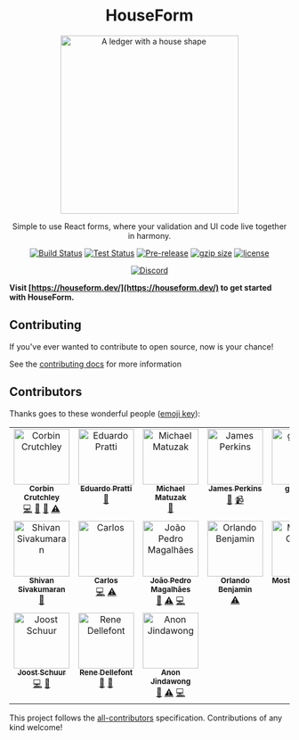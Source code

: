 <div align="center">
<h1>HouseForm</h1>

<img
height="320"
width="320"
alt="A ledger with a house shape"
src="./docs/public/logo.svg"
/>

<p>Simple to use React forms, where your validation and UI code live together in harmony.</p>

</div>


<div align="center">

[![Build Status](https://img.shields.io/github/actions/workflow/status/houseform/houseform/build.yml?branch=main)](https://github.com/crutchcorn/cli-testing-library/actions/workflows/validate.yml?query=branch%3Amain)
[![Test Status](https://img.shields.io/github/actions/workflow/status/houseform/houseform/test.yml?branch=main&label=tests)](https://github.com/crutchcorn/cli-testing-library/actions/workflows/validate.yml?query=branch%3Amain)
[![Pre-release](https://img.shields.io/npm/v/houseform.svg)](https://npm.im/houseform)
[![gzip size](https://img.badgesize.io/https://unpkg.com/houseform@latest/dist/houseform.umd.cjs?compression=gzip)](https://unpkg.com/browse/houseform@latest/dist/houseform.umd.cjs)
[![license](https://badgen.now.sh/badge/license/MIT)](./LICENSE.md)

[![Discord](https://img.shields.io/discord/1087742343832154152?color=7389D8&label&logo=discord&logoColor=ffffff)](https://discord.com/invite/n9pGcTh3Sx)

</div>

**Visit [https://houseform.dev/](https://houseform.dev/) to get started with HouseForm.**

## Contributing

If you've ever wanted to contribute to open source, now is your chance!

See the [contributing docs](./CONTRIBUTING.md) for more information

## Contributors

Thanks goes to these wonderful people
([emoji key](https://allcontributors.org/docs/en/emoji-key)):

<!-- ALL-CONTRIBUTORS-LIST:START - Do not remove or modify this section -->
<!-- prettier-ignore-start -->
<!-- markdownlint-disable -->
<table>
  <tbody>
    <tr>
      <td align="center" valign="top" width="14.28%"><a href="https://crutchcorn.dev/"><img src="https://avatars.githubusercontent.com/u/9100169?v=4?s=100" width="100px;" alt="Corbin Crutchley"/><br /><sub><b>Corbin Crutchley</b></sub></a><br /><a href="https://github.com/houseform/houseform/commits?author=crutchcorn" title="Code">💻</a> <a href="https://github.com/houseform/houseform/commits?author=crutchcorn" title="Documentation">📖</a> <a href="#maintenance-crutchcorn" title="Maintenance">🚧</a> <a href="https://github.com/houseform/houseform/commits?author=crutchcorn" title="Tests">⚠️</a></td>
      <td align="center" valign="top" width="14.28%"><a href="http://pratti.design/"><img src="https://avatars.githubusercontent.com/u/17130024?v=4?s=100" width="100px;" alt="Eduardo Pratti"/><br /><sub><b>Eduardo Pratti</b></sub></a><br /><a href="#design-PrattiDev" title="Design">🎨</a></td>
      <td align="center" valign="top" width="14.28%"><a href="https://github.com/emkay"><img src="https://avatars.githubusercontent.com/u/1327?v=4?s=100" width="100px;" alt="Michael Matuzak"/><br /><sub><b>Michael Matuzak</b></sub></a><br /><a href="https://github.com/houseform/houseform/commits?author=emkay" title="Documentation">📖</a></td>
      <td align="center" valign="top" width="14.28%"><a href="https://jamesperkins.dev/"><img src="https://avatars.githubusercontent.com/u/45409975?v=4?s=100" width="100px;" alt="James Perkins"/><br /><sub><b>James Perkins</b></sub></a><br /><a href="https://github.com/houseform/houseform/commits?author=perkinsjr" title="Documentation">📖</a> <a href="#video-perkinsjr" title="Videos">📹</a></td>
      <td align="center" valign="top" width="14.28%"><a href="https://github.com/gitname"><img src="https://avatars.githubusercontent.com/u/7143133?v=4?s=100" width="100px;" alt="gitname"/><br /><sub><b>gitname</b></sub></a><br /><a href="https://github.com/houseform/houseform/commits?author=gitname" title="Documentation">📖</a></td>
      <td align="center" valign="top" width="14.28%"><a href="https://chasingtherain.vercel.app/"><img src="https://avatars.githubusercontent.com/u/48197694?v=4?s=100" width="100px;" alt="ChasingRain"/><br /><sub><b>ChasingRain</b></sub></a><br /><a href="https://github.com/houseform/houseform/commits?author=chasingtherain" title="Code">💻</a> <a href="https://github.com/houseform/houseform/commits?author=chasingtherain" title="Documentation">📖</a> <a href="https://github.com/houseform/houseform/commits?author=chasingtherain" title="Tests">⚠️</a></td>
      <td align="center" valign="top" width="14.28%"><a href="https://github.com/nordowl"><img src="https://avatars.githubusercontent.com/u/71926058?v=4?s=100" width="100px;" alt="Jonas D."/><br /><sub><b>Jonas D.</b></sub></a><br /><a href="https://github.com/houseform/houseform/commits?author=nordowl" title="Documentation">📖</a></td>
    </tr>
    <tr>
      <td align="center" valign="top" width="14.28%"><a href="http://shivan.xyz"><img src="https://avatars.githubusercontent.com/u/51132467?v=4?s=100" width="100px;" alt="Shivan Sivakumaran"/><br /><sub><b>Shivan Sivakumaran</b></sub></a><br /><a href="https://github.com/houseform/houseform/commits?author=shivan-s" title="Documentation">📖</a></td>
      <td align="center" valign="top" width="14.28%"><a href="http://charlesfig.github.io"><img src="https://avatars.githubusercontent.com/u/39968271?v=4?s=100" width="100px;" alt="Carlos"/><br /><sub><b>Carlos</b></sub></a><br /><a href="https://github.com/houseform/houseform/commits?author=charlesfig" title="Code">💻</a> <a href="https://github.com/houseform/houseform/commits?author=charlesfig" title="Tests">⚠️</a></td>
      <td align="center" valign="top" width="14.28%"><a href="https://jpedromagalhaes.vercel.app/"><img src="https://avatars.githubusercontent.com/u/48808846?v=4?s=100" width="100px;" alt="João Pedro Magalhães"/><br /><sub><b>João Pedro Magalhães</b></sub></a><br /><a href="https://github.com/houseform/houseform/commits?author=joaom00" title="Documentation">📖</a> <a href="https://github.com/houseform/houseform/commits?author=joaom00" title="Tests">⚠️</a> <a href="https://github.com/houseform/houseform/commits?author=joaom00" title="Code">💻</a></td>
      <td align="center" valign="top" width="14.28%"><a href="https://bejo.dev/"><img src="https://avatars.githubusercontent.com/u/3190666?v=4?s=100" width="100px;" alt="Orlando Benjamin"/><br /><sub><b>Orlando Benjamin</b></sub></a><br /><a href="https://github.com/houseform/houseform/commits?author=caxco93" title="Tests">⚠️</a></td>
      <td align="center" valign="top" width="14.28%"><a href="https://github.com/mostafaegouda"><img src="https://avatars.githubusercontent.com/u/100293809?v=4?s=100" width="100px;" alt="Mostafa Gouda"/><br /><sub><b>Mostafa Gouda</b></sub></a><br /><a href="https://github.com/houseform/houseform/commits?author=mostafaegouda" title="Documentation">📖</a></td>
      <td align="center" valign="top" width="14.28%"><a href="http://eriksimon.dev"><img src="https://avatars.githubusercontent.com/u/10850738?v=4?s=100" width="100px;" alt="Erik Simon"/><br /><sub><b>Erik Simon</b></sub></a><br /><a href="https://github.com/houseform/houseform/commits?author=ShooTeX" title="Code">💻</a> <a href="https://github.com/houseform/houseform/commits?author=ShooTeX" title="Tests">⚠️</a> <a href="https://github.com/houseform/houseform/commits?author=ShooTeX" title="Documentation">📖</a></td>
      <td align="center" valign="top" width="14.28%"><a href="https://github.com/sgoodluck"><img src="https://avatars.githubusercontent.com/u/106334996?v=4?s=100" width="100px;" alt="Seth"/><br /><sub><b>Seth</b></sub></a><br /><a href="https://github.com/houseform/houseform/issues?q=author%3Asgoodluck" title="Bug reports">🐛</a></td>
    </tr>
    <tr>
      <td align="center" valign="top" width="14.28%"><a href="http://joostschuur.com"><img src="https://avatars.githubusercontent.com/u/92457?v=4?s=100" width="100px;" alt="Joost Schuur"/><br /><sub><b>Joost Schuur</b></sub></a><br /><a href="https://github.com/houseform/houseform/commits?author=jschuur" title="Code">💻</a> <a href="https://github.com/houseform/houseform/commits?author=jschuur" title="Documentation">📖</a></td>
      <td align="center" valign="top" width="14.28%"><a href="https://github.com/babycourageous"><img src="https://avatars.githubusercontent.com/u/14936212?v=4?s=100" width="100px;" alt="Rene Dellefont"/><br /><sub><b>Rene Dellefont</b></sub></a><br /><a href="https://github.com/houseform/houseform/issues?q=author%3Ababycourageous" title="Bug reports">🐛</a> <a href="#research-babycourageous" title="Research">🔬</a></td>
      <td align="center" valign="top" width="14.28%"><a href="https://github.com/Anon-136"><img src="https://avatars.githubusercontent.com/u/51981658?v=4?s=100" width="100px;" alt="Anon Jindawong"/><br /><sub><b>Anon Jindawong</b></sub></a><br /><a href="https://github.com/houseform/houseform/commits?author=Anon-136" title="Documentation">📖</a> <a href="https://github.com/houseform/houseform/commits?author=Anon-136" title="Tests">⚠️</a> <a href="https://github.com/houseform/houseform/commits?author=Anon-136" title="Code">💻</a></td>
    </tr>
  </tbody>
</table>

<!-- markdownlint-restore -->
<!-- prettier-ignore-end -->

<!-- ALL-CONTRIBUTORS-LIST:END -->

This project follows the
[all-contributors](https://github.com/all-contributors/all-contributors)
specification. Contributions of any kind welcome!
